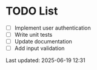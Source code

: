 # TODO List

- [ ] Implement user authentication
- [ ] Write unit tests
- [ ] Update documentation
- [ ] Add input validation

Last updated: 2025-06-19 12:31
